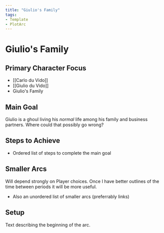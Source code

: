 ```yaml
---
title: "Giulio's Family"
tags:
- Template
- PlotArc
---
```


# Giulio's Family

## Primary Character Focus
- [[Carlo du Vido]]
- [[Giulio du Vido]]
- Giulio's Family

## Main Goal
Giulio is a ghoul living his _normal_ life among his family and business partners. Where could that possibly go wrong?

## Steps to Achieve
 - Ordered list of steps to complete the main goal

## Smaller Arcs
Will depend strongly on Player choices.  Once I have better outlines of the time between periods it will be more useful.

- Also an unordered list of smaller arcs (preferrably links)

## Setup
Text describing the beginning of the arc. 